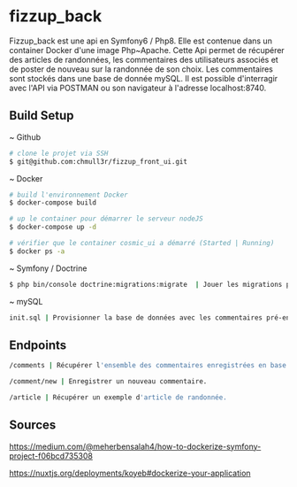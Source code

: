 # fizzup_back

Fizzup_back est une api en Symfony6 / Php8. Elle est contenue dans un container Docker d'une image Php~Apache.
Cette Api permet de récupérer des articles de randonnées, les commentaires des utilisateurs associés et de poster de nouveau sur la randonnée de son choix.
Les commentaires sont stockés dans une base de donnée mySQL.
Il est possible d'interragir avec l'API via POSTMAN ou son navigateur à l'adresse localhost:8740.

## Build Setup

~ Github

```bash
# clone le projet via SSH
$ git@github.com:chmull3r/fizzup_front_ui.git
```

~ Docker
```bash
# build l'environnement Docker
$ docker-compose build

# up le container pour démarrer le serveur nodeJS
$ docker-compose up -d

# vérifier que le container cosmic_ui a démarré (Started | Running)
$ docker ps -a
```
~ Symfony / Doctrine

```bash
$ php bin/console doctrine:migrations:migrate  | Jouer les migrations pour build la base de données.
```

~ mySQL

```bash
init.sql | Provisionner la base de données avec les commentaires pré-enregistrés dans ce fichier.
```

## Endpoints 

```bash
/comments | Récupérer l'ensemble des commentaires enregistrées en base de données.
```

```bash
/comment/new | Enregistrer un nouveau commentaire.
```

```bash
/article | Récupérer un exemple d'article de randonnée.
```

## Sources 

https://medium.com/@meherbensalah4/how-to-dockerize-symfony-project-f06bcd735308

https://nuxtjs.org/deployments/koyeb#dockerize-your-application

[//]: # (https://www.appsloveworld.com/docker/100/18/get-http-api1337-games-neterr-name-not-resolved-for-nuxt-js-pages-using-asyn)

[//]: # ()
[//]: # (https://stackoverflow.com/questions/55090038/get-http-api1337-games-neterr-name-not-resolved-for-nuxt-js-pages-using-asy)

